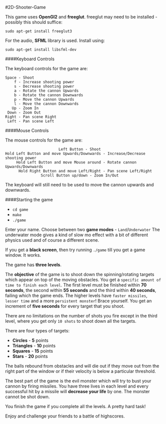 #2D-Shooter-Game

This game uses **OpenGl2** and **freeglut**.
freeglut may need to be installed - possibly this should suffice:

`sudo apt-get install freeglut3`

For the audio, **SFML** library is used. Install using:

`sudo apt-get install libsfml-dev`

####Keyboard Controls

The keyboard controls for the game are:

	Space - Shoot
	    f - Increase shooting power
	    s - Decrease shooting power
	    a - Rotate the cannon Upwards
	    b - Rotate the cannon Downwards
	    p - Move the cannon Upwards
	    l - Move the cannon Downwards
	   Up - Zoom In
	 Down - Zoom Out
	Right - Pan scene Right
	 Left - Pan scene Left

####Mouse Controls

The mouse controls for the game are:

 							Left Button - Shoot
	Hold Left Button and move Upwards/Downwards - Increase/Decrease shooting power
	     Hold Left Button and move Mouse around - Rotate cannon Upwards/Downwards
	      Hold Right Button and move Left/Right - Pan scene Left/Right
			      	Scroll Button up/down - Zoom In/Out

The keyboard will still need to be used to move the cannon upwards and downwards.

####Starting the game

- `cd game`
- `make`
- `./game`

Enter your name.
Choose between two **game modes** - `Land`/`Underwater`
The underwater mode gives a kind of slow mo effect with a bit of different physics used and of course a different scene.

If you get a **black screen**, then try running `./game` till you get a game window. It works.

The game has **three levels**.

The **objective** of the game is to shoot down the spinning/rotating targets which appear on top of the moving obstacles.
You get a `specific amount of time to finish each level`.
The first level must be finished within **70 seconds**, the second within **55 seconds** and the third within **40 seconds**, failing which the game ends.
The higher levels have `faster missiles`, `lesser time` and a more `persistent monster`! Brace yourself.
You get an increment of **five seconds** for every target that you shoot.

There are no limitations on the number of shots you fire except in the third level, where you get only `10 shots` to shoot down all the targets.

There are four types of targets:

- **Circles**	- **5** points
- **Triangles**	- **10** points
- **Squares**	- **15** points
- **Stars**	- **20** points

The balls rebound from obstacles and will die out if they move out from the right part of the window or if their velocity is below a particular threshold.

The best part of the game is the evil monster which will try to bust your cannon by firing missiles.
You have three lives in each level and every successful hit by a missile will **decrease your life** by one.
The monster cannot be shot down.

You finish the game if you complete all the levels. A pretty hard task!

Enjoy and challenge your friends to a battle of highscores.
